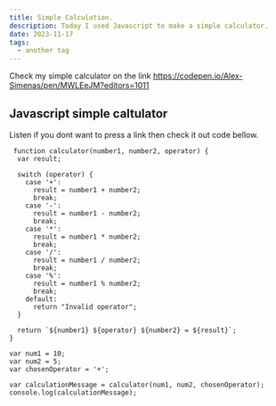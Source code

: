 ```yaml
---
title: Simple Calculation.
description: Today I used Javascript to make a simple calculator.
date: 2023-11-17
tags:
  - another tag
---
```

Check my simple calculator on the link <a href="https://codepen.io/Alex-Simenas/pen/MWLEeJM?editors=1011">https://codepen.io/Alex-Simenas/pen/MWLEeJM?editors=1011</a>

## Javascript simple caltulator

Listen if you dont want to press a link then check it out code bellow.

```the code is
 function calculator(number1, number2, operator) {
  var result;

  switch (operator) {
    case '+':
      result = number1 + number2;
      break;
    case '-':
      result = number1 - number2;
      break;
    case '*':
      result = number1 * number2;
      break;
    case '/':
      result = number1 / number2;
      break;
    case '%':
      result = number1 % number2;
      break;
    default:
      return "Invalid operator";
  }

  return `${number1} ${operator} ${number2} = ${result}`;
}

var num1 = 10;
var num2 = 5;
var chosenOperator = '+';

var calculationMessage = calculator(num1, num2, chosenOperator);
console.log(calculationMessage);
```
